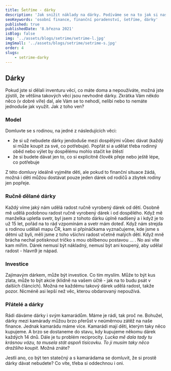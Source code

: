 ```yaml
---
title: Šetříme - dárky
description: 'Jak snižit náklady na dárky. Podíváme se na to jak si nastavit dávání dárků v rámci rodiny, jaké máme alternativy místo drahých kupovaných dárků, jak na dárky mezi kamarády ...'
seoKeywords: 'osobní finance, finanční poradenství, šetříme, dárky'
published: true
publishedDate: '8.března 2021'
isBlog: false
img: '../assets/blogs/setrime/setrime-l.jpg'
imgSmall: '../assets/blogs/setrime/setrime-s.jpg'
order: 4
slugs:
    - setrime-darky
---
```


## Dárky
Pokud jste si dělali inventuru věcí, co máte doma a nepoužíváte, možná jste zjistili, že většina takových věcí jsou nevhodné dárky. Zkrátka Vám někdo něco (v dobré víře) dal, ale Vám se to nehodí, nelíbí nebo to nemáte jednoduše jak využít. Jak z toho ven?

### Model
Domluvte se s rodinou, na jedné z následujících věci:

- že si už nebudete dárky jendoduše mezi dospělými vůbec dávat (každý si může koupit za své, co potřebuje). Popřát si a udělat třeba rodinný oběd nebo výlet by dospělému mohlo stačit ke štěstí
- že si budete dávat jen to, co si explicitně člověk přeje nebo ještě lépe, co potřebuje

 Z této domluvy ideálně vyjměte děti, ale pokud to finanční situace žádá, možná i děti můžou dostávat pouze jeden dárek od rodičů a zbytek rodiny jen popřeje.

### Ručně dělané dárky
Každý víme jaký nám udělá radost ručně vyrobený dárek od dětí. Osobně mě udělá podobnou radost ručně vyrobený dárek i od dospělého. Když mě manželka upletla svetr, byl jsem z tohoto dárku úplně nadšený a i když je to už 15 let, pořád na to rád vzpomínám a svetr mám doteď. Když nám strejda s rodinou udělali mapu ČR, kam si přpínáčkama vyznačujeme, kde jsme s dětmi už byli, měli jsme z toho všichni radost včetně malých dětí. Když mně brácha nechal potisknout tričko s mou oblíbenou postavou ... . No asi víte kam mířím. Dárek nemusí být nákladný, nemusí být ani koupený, aby udělal radost - hlavn9 je nápad.

### Investice
Zajímavým dárkem, může být investice. Co tím myslím. Může to být kus zlata, může to být akcie (klidně na vašem účtě - jak na to budu psát v dalších článcích). Možná ne každému takový dárek udělá radost, takže pozor. Nicméně asi lepší než věc, kterou obdarovaný nepoužívá.

### Přátelé a dárky
Rádi dáváme dárky i svým kamarádům. Máme je rádi, tak proč ne. Bohužel, dárky mezi kamárady můžou brzo přerůst v neúměrnou zátěž na naše finance. Jednak kamarádu máme více. Kamarádi mají děti, kterým taky něco kupujeme. A brzo se dostaneme do stavu, kdy kupujeme někomu dárek každých 14 dnů. Dále je tu problém reciprocity. _Lucka mě dala tady tu krásnou vázu, ta musela stát aspoň tisícovku. To ji musím taky něco dražšího koupit._ Možná znáte?

Jestli ano, co být ten statečný a s kamarádama se domluvit, že si prostě dárky dávat nebudete? Co víte, třeba si oddechnou i oni.
